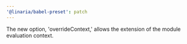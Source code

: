 ```yaml
---
'@linaria/babel-preset': patch
---
```


The new option, 'overrideContext,' allows the extension of the module evaluation context.
